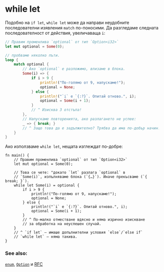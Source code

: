# while let

Подобно на `if let`, `while let` може да направи неудобните последователни
изявления `match` по-поносими. Да разгледаме следната последователност от
действия, увеличаваща `i`:

```rust
// Правим променлива `optional` от тип `Option<i32>`
let mut optional = Some(0);

// пробваме няколко пъти.
loop {
    match optional {
        // Ако `optional` е разложимо, влизаме в блока.
        Some(i) => {
            if i > 9 {
                println!("По-голямо от 9, напускаме!");
                optional = None;
            } else {
                println!("`i` е `{:?}`. Опитай отново.", i);
                optional = Some(i + 1);
            }
            // ^ Изисква 3 отстъпа!
        },
        // Напускаме повторенията, ако разлагането не успее:
        _ => { break; }
        // ^ Защо това да е задължително? Трябва да има по-добър начин!
    }
}
```

Ако използваме `while let`, нещата изглеждат по-добре:

```rust,editable
fn main() {
    // Правим променлива `optional` от тип `Option<i32>`
    let mut optional = Some(0);

    // Това се чете: "докато `let` разлага `optional` в
    // `Some(i)`, изпълняваме блока (`{…}`). Иначе прекъсваме (`{ break; }`).
    while let Some(i) = optional {
        if i > 9 {
            println!("По-голямо от 9, напускаме!");
            optional = None;
        } else {
            println!("`i` е `{:?}`. Опитай отново.", i);
            optional = Some(i + 1);
        }
        // ^ По-малко отместване вдясно и няма изрично изискване
        // за обработка на неуспешен случай.
    }
    // ^ `if let` – имаше допълнителни условия `else`/`else if`
    // `while let` – няма такива.
}
```

### See also:

[`enum`][enum], [`Option`][option] и [RFC][while_let_rfc]

[enum]: ../custom_types/enum.md
[option]: ../std/option.md
[while_let_rfc]: https://github.com/rust-lang/rfcs/pull/214
